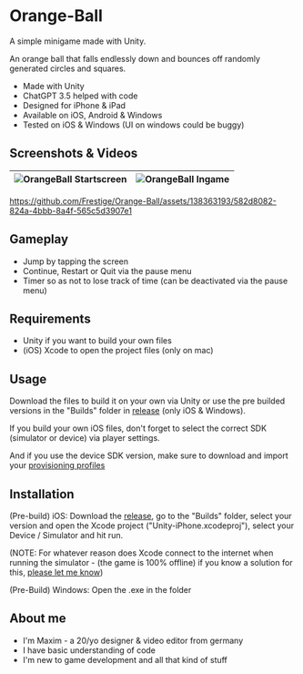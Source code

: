 # Orange-Ball
A simple minigame made with Unity.

An orange ball that falls endlessly down and bounces off randomly generated circles and squares.

- Made with Unity
- ChatGPT 3.5 helped with code
- Designed for iPhone & iPad
- Available on iOS, Android & Windows
- Tested on iOS & Windows (UI on windows could be buggy)


## Screenshots & Videos

![OrangeBall Startscreen](https://github.com/Frestige/Orange-Ball/assets/138363193/bddf644e-2db2-49e7-a016-a3433f0e6066) | ![OrangeBall Ingame](https://github.com/Frestige/Orange-Ball/assets/138363193/50d38901-984d-4f13-b602-13c47dfa2cbb)
--- | --- |


https://github.com/Frestige/Orange-Ball/assets/138363193/582d8082-824a-4bbb-8a4f-565c5d3907e1


## Gameplay

- Jump by tapping the screen
- Continue, Restart or Quit via the pause menu
- Timer so as not to lose track of time (can be deactivated via the pause menu)


## Requirements

- Unity if you want to build your own files
- (iOS) Xcode to open the project files (only on mac)


## Usage

Download the files to build it on your own via Unity or use the pre builded versions in the "Builds" folder in [release](https://github.com/Frestige/Orange-Ball/releases/tag/v1.4) (only iOS & Windows).

If you build your own iOS files, don't forget to select the correct SDK (simulator or device) via player settings.

And if you use the device SDK version, make sure to download and import your [provisioning profiles](https://help.apple.com/xcode/mac/current/#/deva899b4fe5)


## Installation

(Pre-build) iOS: Download the [release](https://github.com/Frestige/Orange-Ball/releases/tag/v1.4), go to the "Builds" folder, select your version and open the Xcode project ("Unity-iPhone.xcodeproj"), select your Device / Simulator and hit run.

(NOTE: For whatever reason does Xcode connect to the internet when running the simulator - (the game is 100% offline) if you know a solution for this, [please let me know](https://x.com/maxim_lrn?s=21&t=lmH1howR24KPrWqYhTc3YQ))


(Pre-Build) Windows: Open the .exe in the folder


## About me

- I'm Maxim - a 20/yo designer & video editor from germany
- I have basic understanding of code
- I'm new to game development and all that kind of stuff

